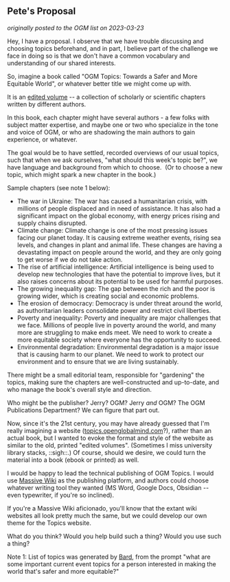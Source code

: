 ## Pete's Proposal

_originally posted to the OGM list on 2023-03-23_

Hey, I have a proposal. I observe that we have trouble discussing and choosing topics beforehand, and in part, I believe part of the challenge we face in doing so is that we don't have a common vocabulary and understanding of our shared interests.  
  
So, imagine a book called "OGM Topics: Towards a Safer and More Equitable World", or whatever better title we might come up with.  
  
It is an [edited volume](https://en.wikipedia.org/wiki/Edited_volume) -- a collection of scholarly or scientific chapters written by different authors.  
  
In this book, each chapter might have several authors - a few folks with subject matter expertise, and maybe one or two who specialize in the tone and voice of OGM, or who are shadowing the main authors to gain experience, or whatever.  
  
The goal would be to have settled, recorded overviews of our usual topics, such that when we ask ourselves, "what should this week's topic be?", we have language and background from which to choose.  (Or to choose a new topic, which might spark a new chapter in the book.)  
  
Sample chapters (see note 1 below):  
  
- The war in Ukraine: The war has caused a humanitarian crisis, with millions of people displaced and in need of assistance. It has also had a significant impact on the global economy, with energy prices rising and supply chains disrupted.  
- Climate change: Climate change is one of the most pressing issues facing our planet today. It is causing extreme weather events, rising sea levels, and changes in plant and animal life. These changes are having a devastating impact on people around the world, and they are only going to get worse if we do not take action.  
- The rise of artificial intelligence: Artificial intelligence is being used to develop new technologies that have the potential to improve lives, but it also raises concerns about its potential to be used for harmful purposes.  
- The growing inequality gap: The gap between the rich and the poor is growing wider, which is creating social and economic problems.  
- The erosion of democracy: Democracy is under threat around the world, as authoritarian leaders consolidate power and restrict civil liberties.  
- Poverty and inequality: Poverty and inequality are major challenges that we face. Millions of people live in poverty around the world, and many more are struggling to make ends meet. We need to work to create a more equitable society where everyone has the opportunity to succeed.  
- Environmental degradation: Environmental degradation is a major issue that is causing harm to our planet. We need to work to protect our environment and to ensure that we are living sustainably.  
  
There might be a small editorial team, responsible for "gardening" the topics, making sure the chapters are well-constructed and up-to-date, and who manage the book's overall style and direction.  
  
Who might be the publisher? Jerry? OGM? Jerry _and_ OGM? The OGM Publications Department? We can figure that part out.  
  
Now, since it's the 21st century, you may have already guessed that I'm really imagining a website ([topics.openglobalmind.com](https://topics.openglobalmind.com/)?), rather than an actual book, but I wanted to evoke the format and style of the website as similar to the old, printed "edited volumes". (Sometimes I miss university library stacks, ::sigh::.) Of course, should we desire, we could turn the material into a book (ebook or printed) as well.  
  
I would be happy to lead the technical publishing of OGM Topics. I would use [Massive Wiki](https://massive.wiki/) as the publishing platform, and authors could choose whatever writing tool they wanted (MS Word, Google Docs, Obsidian -- even typewriter, if you're so inclined).  
  
If you're a Massive Wiki aficionado, you'll know that the extant wiki websites all look pretty much the same, but we could develop our own theme for the Topics website.  
  
What do you think? Would you help build such a thing? Would you use such a thing?  
  
Note 1: List of topics was generated by [Bard](https://bard.google.com/), from the prompt "what are some important current event topics for a person interested in making the world that's safer and more equitable?"